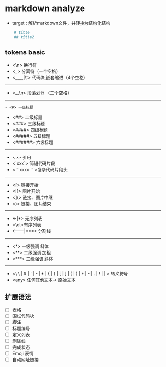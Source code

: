 # markdown analyze

- target : 解析markdown文件，并转换为结构化结构


```markdown
    # title
    ## title2
```


## tokens basic

- <\n>  换行符
- <_> 分离符（一个空格）
- <\_\_\_\_|\t> 代码块,嵌套缩进（4个空格）

---

- <__\n> 段落划分 （二个空格）

---

    - <#> 一级标题
- <##> 二级标题
- <###> 三级标题
- <####> 四级标题
- <#####> 五级标题
- <######> 六级标题

---

- <\>> 引用
- <\`xxx\`> 简短代码片段
- <\`\`\`xxxx \`\`\`>复杂代码片段头

---

- <[> 链接开始
- <![> 图片开始
- <](> 链接、图片中继
- <)> 链接、图片结束

---

- <-|*> 无序列表
- <\\d.>有序列表
- <---|***> 分割线

---

- <*>  一级强调 斜体
- <**> 二级强调 加粗
- <***> 三级强调 斜体

---

- <\\ \\ | # | ` | - | * | { | } | \[ | ] | \( | ) | + | - | . | ! | \| > 转义符号
- <any\> 任何其他文本-> 原始文本

## 扩展语法

- [ ] 表格
- [ ] 围栏代码块
- [ ] 脚注
- [ ] 标题编号
- [ ] 定义列表
- [ ] 删除线
- [ ] 完成状态
- [ ] Emoji 表情
- [ ] 自动网址链接